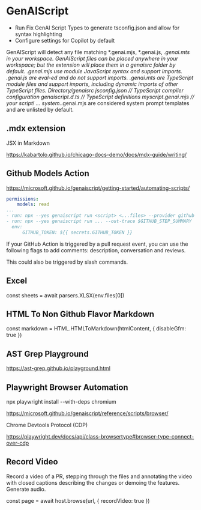 # GenAIScript

- Run Fix GenAI Script Types to generate tsconfig.json and allow for syntax highlighting
- Configure settings for Copilot by default

GenAIScript will detect any file matching *.genai.mjs, *.genai.js, *.genai.mts in your workspace.
GenAIScript files can be placed anywhere in your workspace; but the extension will place them in a genaisrc folder by default.
.genai.mjs use module JavaScript syntax and support imports.
.genai.js are eval-ed and do not support imports.
.genai.mts are TypeScript module files and support imports, including dynamic imports of other TypeScript files.
Directory/genaisrc
jsconfig.json
// TypeScript compiler configuration
genaiscript.d.ts
// TypeScript definitions
myscript.genai.mjs
// your script!
…
system.*.genai.mjs are considered system prompt templates and are unlisted by default.


## .mdx extension

JSX in Markdown

https://kabartolo.github.io/chicago-docs-demo/docs/mdx-guide/writing/

## Github Models Action

https://microsoft.github.io/genaiscript/getting-started/automating-scripts/

```yaml
permissions:
    models: read
...
- run: npx --yes genaiscript run <script> <...files> --provider github
- run: npx --yes genaiscript run ... --out-trace $GITHUB_STEP_SUMMARY
  env:
      GITHUB_TOKEN: ${{ secrets.GITHUB_TOKEN }}
```

If your GitHub Action is triggered by a pull request event, you can use the following flags to add comments: description, conversation and reviews.

This could also be triggered by slash commands.

## Excel

const sheets = await parsers.XLSX(env.files[0])

## HTML To Non Github Flavor Markdown

const markdown = HTML.HTMLToMarkdown(htmlContent, { disableGfm: true })

## AST Grep Playground

https://ast-grep.github.io/playground.html

## Playwright Browser Automation

npx playwright install --with-deps chromium

https://microsoft.github.io/genaiscript/reference/scripts/browser/

Chrome Devtools Protocol (CDP)

https://playwright.dev/docs/api/class-browsertype#browser-type-connect-over-cdp

## Record Video

Record a video of a PR, stepping through the files and annotating the video with closed captions describing the changes or demoing the features.  Generate audio.

const page = await host.browse(url, { recordVideo: true })
